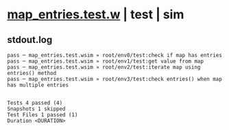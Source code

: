 # [map_entries.test.w](../../../../../examples/tests/valid/map_entries.test.w) | test | sim

## stdout.log
```log
pass ─ map_entries.test.wsim » root/env0/test:check if map has entries                     
pass ─ map_entries.test.wsim » root/env1/test:get value from map                           
pass ─ map_entries.test.wsim » root/env2/test:iterate map using entries() method           
pass ─ map_entries.test.wsim » root/env3/test:check entries() when map has multiple entries
 
 
Tests 4 passed (4)
Snapshots 1 skipped
Test Files 1 passed (1)
Duration <DURATION>
```

